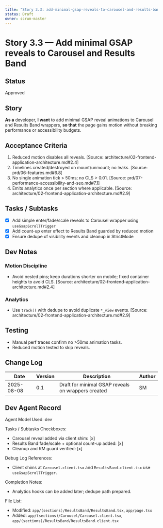 ```yaml
---
title: "Story 3.3: add-minimal-gsap-reveals-to-carousel-and-results-band"
status: Draft
owner: scrum-master
---
```


# Story 3.3 — Add minimal GSAP reveals to Carousel and Results Band

## Status

Approved

## Story

**As a** developer,
**I want** to add minimal GSAP reveal animations to Carousel and Results Band wrappers,
**so that** the page gains motion without breaking performance or accessibility budgets.

## Acceptance Criteria

1. Reduced motion disables all reveals. [Source: architecture/02-frontend-application-architecture.md#2.4]
2. Timelines created/destroyed on mount/unmount; no leaks. [Source: prd/06-features.md#6.8]
3. No single animation tick > 50ms; no CLS > 0.01. [Source: prd/07-performance-accessibility-and-seo.md#7.1]
4. Emits analytics once per section where applicable. [Source: architecture/02-frontend-application-architecture.md#2.9]

## Tasks / Subtasks

- [x] Add simple enter/fade/scale reveals to Carousel wrapper using `useGsapScrollTrigger`
- [x] Add count-up enter effect to Results Band guarded by reduced motion
- [x] Ensure dedupe of visibility events and cleanup in StrictMode

## Dev Notes

### Motion Discipline

- Avoid nested pins; keep durations shorter on mobile; fixed container heights to avoid CLS. [Source: architecture/02-frontend-application-architecture.md#2.4]

### Analytics

- Use `track()` with dedupe to avoid duplicate `*_view` events. [Source: architecture/02-frontend-application-architecture.md#2.9]

## Testing

- Manual perf traces confirm no >50ms animation tasks.
- Reduced motion tested to skip reveals.

## Change Log

| Date       | Version | Description                                        | Author |
| ---------- | ------- | -------------------------------------------------- | ------ |
| 2025-08-08 | 0.1     | Draft for minimal GSAP reveals on wrappers created | SM     |

## Dev Agent Record

Agent Model Used: dev

Tasks / Subtasks Checkboxes:

- Carousel reveal added via client shim: [x]
- Results Band fade/scale + optional count-up added: [x]
- Cleanup and RM guard verified: [x]

Debug Log References:

- Client shims at `Carousel.client.tsx` and `ResultsBand.client.tsx` use `useGsapScrollTrigger`.

Completion Notes:

- Analytics hooks can be added later; dedupe path prepared.

File List:

- Modified: `app/(sections)/ResultsBand/ResultsBand.tsx`, `app/page.tsx`
- Added: `app/(sections)/Carousel/Carousel.client.tsx`, `app/(sections)/ResultsBand/ResultsBand.client.tsx`
